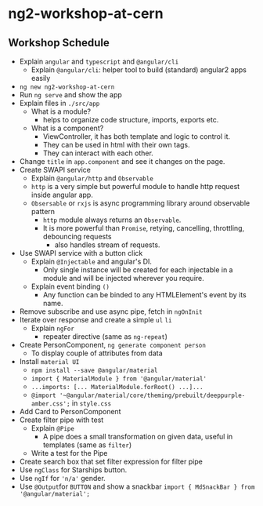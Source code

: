 # ng2-workshop-at-cern

## Workshop Schedule

- Explain `angular` and `typescript` and `@angular/cli`
  - Explain `@angular/cli`: helper tool to build (standard) angular2 apps easily
- `ng new ng2-workshop-at-cern`
- Run `ng serve` and show the app
- Explain files in `./src/app`
  - What is a module?
    - helps to organize code structure, imports, exports etc.
  - What is a component?
    - ViewController, it has both template and logic to control it.
    - They can be used in html with their own tags.
    - They can interact with each other.
- Change `title` in `app.component` and see it changes on the page.
- Create SWAPI service 
   - Explain `@angular/http` and `Observable`
    - `http` is a very simple but powerful module to handle http request inside angular app.
    - `Obsersable` or `rxjs` is async programming library around observable pattern
      - `http` module always returns an `Observable`.
      - It is more powerful than `Promise`, retying, cancelling, throttling, debouncing requests
        - also handles stream of requests.
- Use SWAPI service with a button click
  - Explain `@Injectable` and angular's DI.
    - Only single instance will be created for each injectable in a module and will be injected wherever you require.
  - Explain event binding `()`
    - Any function can be binded to any HTMLElement's event by its name.
- Remove subscribe and use async pipe, fetch in `ngOnInit`
- Iterate over response and create a simple `ul` `li`
  - Explain `ngFor`
    - repeater directive (same as `ng-repeat`)
- Create PersonComponent, `ng generate component person`
  - To display couple of attributes from data
- Install `material UI`
  - `npm install --save @angular/material`
  - `import { MaterialModule } from '@angular/material'`
  - `...imports: [... MaterialModule.forRoot() ...]...`
  - `@import '~@angular/material/core/theming/prebuilt/deeppurple-amber.css';` in `style.css`
- Add Card to PersonComponent
- Create filter pipe with test
  - Explain `@Pipe`
    - A pipe does a small transformation on given data, useful in templates (same as `filter`)
  - Write a test for the Pipe
- Create search box that set filter expression for filter pipe
- Use `ngClass` for Starships button.
- Use `ngIf` for `'n/a'` gender.
- Use `@Output`for `BUTTON` and show a snackbar `import { MdSnackBar } from '@angular/material';`



